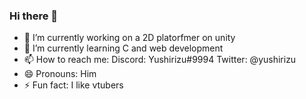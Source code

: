 ### Hi there 👋

- 🔭 I’m currently working on a 2D platorfmer on unity
- 🌱 I’m currently learning C and web development
- 📫 How to reach me: Discord: Yushirizu#9994 Twitter: @yushirizu
- 😄 Pronouns: Him
- ⚡ Fun fact: I like vtubers

